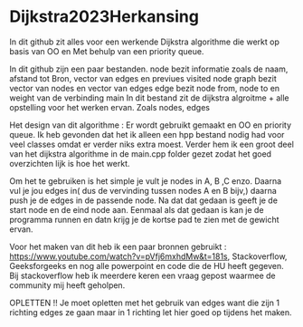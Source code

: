 # Dijkstra2023Herkansing

In dit github zit alles voor een werkende Dijkstra algorithme die werkt op basis van OO en Met behulp van een priority queue.

In dit github zijn een paar bestanden.
node bezit informatie zoals de naam, afstand tot Bron, vector van edges en previues visited node
graph bezit vector van nodes en vector van edges
edge bezit node from, node to en weight van de verbinding
main In dit bestand zit de dijkstra algroitme + alle opstelling voor het werken ervan. Zoals nodes, edges

Het design van dit algorithme :
Er wordt gebruikt gemaakt en OO en priority queue. Ik heb gevonden dat het ik alleen een hpp bestand nodig had voor veel classes omdat er verder niks extra moest. 
Verder hem ik een groot deel van het dijkstra algorithme in de main.cpp folder gezet zodat het goed overzichten lijk is hoe het werkt.

Om het te gebruiken is het simple je vult je nodes in A, B ,C enzo. Daarna vul je jou edges in( dus de vervinding tussen nodes A en B bijv,) daarna push je de edges in de passende node.
Na dat dat gedaan is geeft je de start node en de eind node aan. Eenmaal als dat gedaan is kan je de programma runnen en datn krijg je de kortse pad te zien met de gewicht ervan.

Voor het maken van dit heb ik een paar bronnen gebruikt : https://www.youtube.com/watch?v=pVfj6mxhdMw&t=181s, Stackoverflow, Geeksforgeeks en nog alle powerpoint en code die de HU heeft gegeven.
Bij stackoverflow heb ik meerdere keren een vraag gepost waarmee de community mij heeft geholpen.

OPLETTEN !! Je moet opletten met het gebruik van edges want die zijn 1 richting edges ze gaan maar in 1 richting let hier goed op tijdens het maken.
